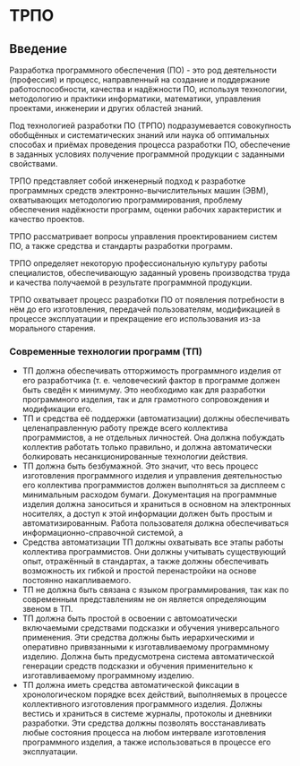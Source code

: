 # ТРПО

## Введение

Разработка программного обеспечения (ПО) - это род деятельности (профессия) и процесс, направленный на создание и поддержание работоспособности, качества и надёжности ПО, используя технологии, методологию и практики информатики, математики, управления проектами, инженерии и других областей знаний.

Под технологией разработки ПО (ТРПО) подразумевается совокупность обобщённых и систематических знаний или наука об оптимальных способах и приёмах проведения процесса разработки ПО, обеспечение в заданных условиях получение программной продукции с заданными свойствами.

ТРПО представляет собой инженерный подход к разработке программных средств электронно-вычислительных машин (ЭВМ), охватывающих методологию программирования, проблему обеспечения надёжности программ, оценки рабочих характеристик и качество проектов.

ТРПО рассматривает вопросы управления проектированием систем ПО, а также средства и стандарты разработки программ.

ТРПО определяет некоторую профессиональную культуру работы специалистов, обеспечивающую заданный уровень производства труда и качества получаемой в результате программной продукции.

ТРПО охватывает процесс разработки ПО от появления потребности в нём до его изготовления, передачей пользователям, модификацией в процессе эксплуатации и прекращение его использования из-за морального старения.

### Современные технологии программ (ТП)

- ТП должна обеспечивать отторжимость программного изделия от его разработчика (т. е. человеческий фактор в программе должен быть сведён к минимуму. Это необходимо как для разработки программного изделия, так и для грамотного сопровождения и модификации его.
- ТП и средства её поддержки (автоматизации) должны обеспечивать целенаправленную работу прежде всего коллектива программистов, а не отдельных личностей. Она должна побуждать коллектив работать только правильно, и должна автоматически болкировать несанкционированные технологии действия.
- ТП должна быть безбумажной. Это значит, что весь процесс изготовления программного изделия и управления деятельностью его коллектива программистов должен выполняться за дисплеем с минимальным расходом бумаги. Документация на программные изделия должна заноситься и храниться в основном на электронных носителях, а доступ к этой информации должен быть простым и автоматизированным. Работа пользователя должна обеспечиваться информационно-справочной системой, а 
- Средства автоматизации ТП должны охватывать все этапы работы коллектива программистов. Они должны учитывать существующий опыт, отражённый в стандартах, а также должны обеспечивать возможность их гибкой и простой перенастройки на основе постоянно накапливаемого.
- ТП не должна быть связана с языком программирования, так как по современным представлениям не он является определяющим звеном в ТП.
- ТП должна быть простой в освоении с автомоатически включаемыми средствами подсказки и обучения универсального применения. Эти средства должны быть иерархическими и оперативно привязанными к изготавливаемому программному изделию. Должна быть предусмотрена система автоматической генерации средств подсказки и обучения применительно к изготавливаемому программному изделию.
- ТП должна иметь средства автоматической фиксации в хронологическом порядке всех действий, выполняемых в процессе коллективного изготовления программного изделия. Должны вестись и храниться в системе журналы, протоколы и дневники разработки. Эти средства должны позволять восстанавливать любые состояния процесса на любом интервале изготовления программного изделия, а также использоваться в процессе его эксплуатации.

